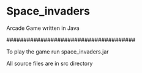 # Space_invaders
Arcade Game written in Java

######################################

To play the game run space_invaders.jar

All source files are in src directory
